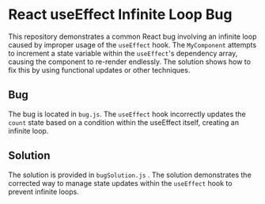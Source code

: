 # React useEffect Infinite Loop Bug

This repository demonstrates a common React bug involving an infinite loop caused by improper usage of the `useEffect` hook. The `MyComponent` attempts to increment a state variable within the `useEffect`'s dependency array, causing the component to re-render endlessly.  The solution shows how to fix this by using functional updates or other techniques.

## Bug

The bug is located in `bug.js`.  The `useEffect` hook incorrectly updates the `count` state based on a condition within the useEffect itself, creating an infinite loop.

## Solution

The solution is provided in `bugSolution.js` . The solution demonstrates the corrected way to manage state updates within the `useEffect` hook to prevent infinite loops.